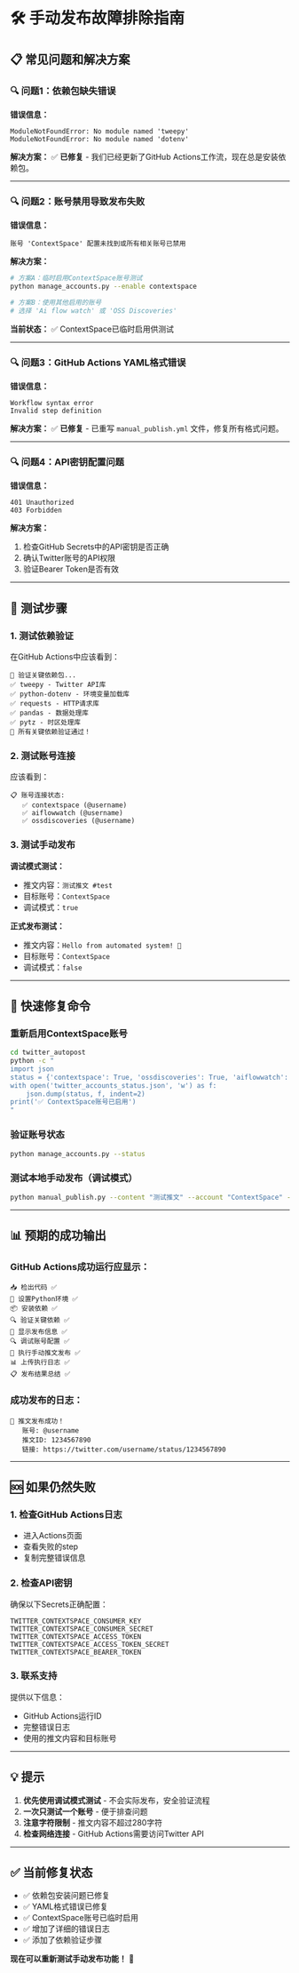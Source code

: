 # 🛠️ 手动发布故障排除指南

## 📋 常见问题和解决方案

### 🔍 问题1：依赖包缺失错误

**错误信息：**
```
ModuleNotFoundError: No module named 'tweepy'
ModuleNotFoundError: No module named 'dotenv'
```

**解决方案：**
✅ **已修复** - 我们已经更新了GitHub Actions工作流，现在总是安装依赖包。

---

### 🔍 问题2：账号禁用导致发布失败

**错误信息：**
```
账号 'ContextSpace' 配置未找到或所有相关账号已禁用
```

**解决方案：**
```bash
# 方案A：临时启用ContextSpace账号测试
python manage_accounts.py --enable contextspace

# 方案B：使用其他启用的账号
# 选择 'Ai flow watch' 或 'OSS Discoveries'
```

**当前状态：** ✅ ContextSpace已临时启用供测试

---

### 🔍 问题3：GitHub Actions YAML格式错误

**错误信息：**
```
Workflow syntax error
Invalid step definition
```

**解决方案：**
✅ **已修复** - 已重写 `manual_publish.yml` 文件，修复所有格式问题。

---

### 🔍 问题4：API密钥配置问题

**错误信息：**
```
401 Unauthorized
403 Forbidden
```

**解决方案：**
1. 检查GitHub Secrets中的API密钥是否正确
2. 确认Twitter账号的API权限
3. 验证Bearer Token是否有效

---

## 🚀 测试步骤

### 1. 测试依赖验证
在GitHub Actions中应该看到：
```
🧪 验证关键依赖包...
✅ tweepy - Twitter API库
✅ python-dotenv - 环境变量加载库
✅ requests - HTTP请求库
✅ pandas - 数据处理库
✅ pytz - 时区处理库
🎉 所有关键依赖验证通过！
```

### 2. 测试账号连接
应该看到：
```
📋 账号连接状态:
   ✅ contextspace (@username)
   ✅ aiflowwatch (@username)
   ✅ ossdiscoveries (@username)
```

### 3. 测试手动发布
**调试模式测试：**
- 推文内容：`测试推文 #test`
- 目标账号：`ContextSpace`
- 调试模式：`true`

**正式发布测试：**
- 推文内容：`Hello from automated system! 🤖`
- 目标账号：`ContextSpace`
- 调试模式：`false`

---

## 🔧 快速修复命令

### 重新启用ContextSpace账号
```bash
cd twitter_autopost
python -c "
import json
status = {'contextspace': True, 'ossdiscoveries': True, 'aiflowwatch': True, 'opensourcereader': True, 'default': True}
with open('twitter_accounts_status.json', 'w') as f:
    json.dump(status, f, indent=2)
print('✅ ContextSpace账号已启用')
"
```

### 验证账号状态
```bash
python manage_accounts.py --status
```

### 测试本地手动发布（调试模式）
```bash
python manual_publish.py --content "测试推文" --account "ContextSpace" --debug
```

---

## 📊 预期的成功输出

### GitHub Actions成功运行应显示：

```
📥 检出代码 ✅
🐍 设置Python环境 ✅  
📦 安装依赖 ✅
🔍 验证关键依赖 ✅
📝 显示发布信息 ✅
🔍 调试账号配置 ✅
🚀 执行手动推文发布 ✅
📊 上传执行日志 ✅
📋 发布结果总结 ✅
```

### 成功发布的日志：
```
🎉 推文发布成功！
   账号: @username
   推文ID: 1234567890
   链接: https://twitter.com/username/status/1234567890
```

---

## 🆘 如果仍然失败

### 1. 检查GitHub Actions日志
- 进入Actions页面
- 查看失败的step
- 复制完整错误信息

### 2. 检查API密钥
确保以下Secrets正确配置：
```
TWITTER_CONTEXTSPACE_CONSUMER_KEY
TWITTER_CONTEXTSPACE_CONSUMER_SECRET  
TWITTER_CONTEXTSPACE_ACCESS_TOKEN
TWITTER_CONTEXTSPACE_ACCESS_TOKEN_SECRET
TWITTER_CONTEXTSPACE_BEARER_TOKEN
```

### 3. 联系支持
提供以下信息：
- GitHub Actions运行ID
- 完整错误日志
- 使用的推文内容和目标账号

---

## 💡 提示

1. **优先使用调试模式测试** - 不会实际发布，安全验证流程
2. **一次只测试一个账号** - 便于排查问题
3. **注意字符限制** - 推文内容不超过280字符
4. **检查网络连接** - GitHub Actions需要访问Twitter API

---

## ✅ 当前修复状态

- ✅ 依赖包安装问题已修复
- ✅ YAML格式错误已修复  
- ✅ ContextSpace账号已临时启用
- ✅ 增加了详细的错误日志
- ✅ 添加了依赖验证步骤

**现在可以重新测试手动发布功能！** 🚀 